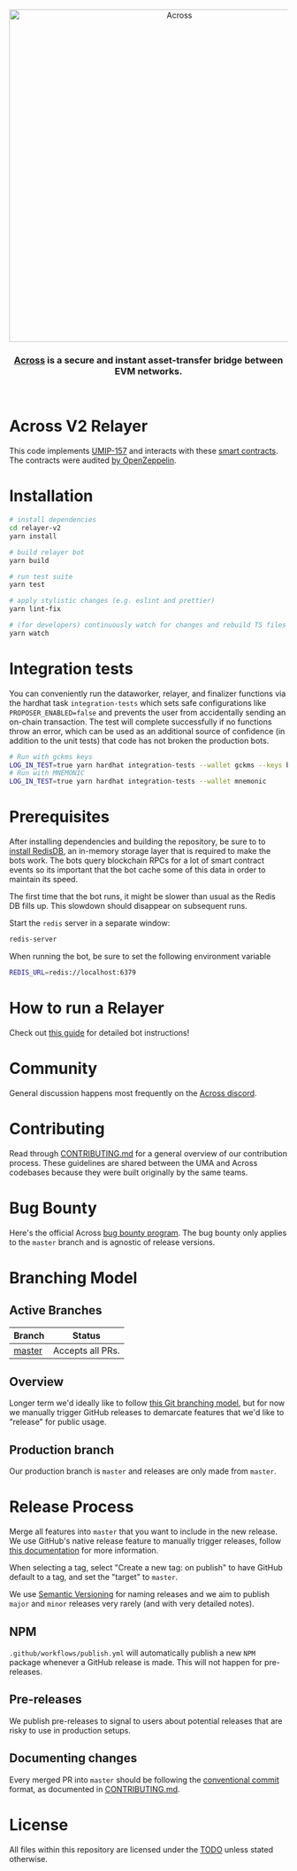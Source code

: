 <div align="center">
  <br />
  <br />
  <a href="https://docs.across.to/v2/how-does-across-work/overview"><img alt="Across" src="https://2085701667-files.gitbook.io/~/files/v0/b/gitbook-x-prod.appspot.com/o/spaces%2Fo33kX1T6RRp4inOcEH1d%2Fuploads%2F9CVfE3fSzsUxaZiqausI%2FAcross-green-darkbg.png?alt=media&token=8c84e972-794c-4b52-b9cf-0e5d7ae2270a" width=600></a>
  <br />
  <h3><a href="https://docs.across.to/v2/how-does-across-work/overview">Across</a> is a secure and instant asset-transfer bridge between EVM networks.</h3>
  <br />
</div>

# Across V2 Relayer

This code implements [UMIP-157](https://github.com/UMAprotocol/UMIPs/blob/master/UMIPs/umip-157.md) and interacts with these [smart contracts](https://github.com/across-protocol/contracts-v2). The contracts were audited [by OpenZeppelin](https://blog.openzeppelin.com/uma-across-v2-audit/).

# Installation

```sh
# install dependencies
cd relayer-v2
yarn install

# build relayer bot
yarn build

# run test suite
yarn test

# apply stylistic changes (e.g. eslint and prettier)
yarn lint-fix

# (for developers) continuously watch for changes and rebuild TS files as required
yarn watch
```

# Integration tests

You can conveniently run the dataworker, relayer, and finalizer functions via the hardhat task `integration-tests` which sets safe configurations like `PROPOSER_ENABLED=false` and prevents the user from accidentally sending an on-chain transaction. The test will complete successfully if no functions throw an error, which can be used as an additional source of confidence (in addition to the unit tests) that code has not broken the production bots.

```sh
# Run with gckms keys
LOG_IN_TEST=true yarn hardhat integration-tests --wallet gckms --keys bot2
# Run with MNEMONIC
LOG_IN_TEST=true yarn hardhat integration-tests --wallet mnemonic
```

# Prerequisites

After installing dependencies and building the repository, be sure to to [install RedisDB](https://redis.io/docs/getting-started/installation/), an in-memory storage layer that is required to make the bots work. The bots query blockchain RPCs for a lot of smart contract events so its important that the bot
cache some of this data in order to maintain its speed.

The first time that the bot runs, it might be slower than usual as the Redis DB fills up. This slowdown should disappear on subsequent runs.

Start the `redis` server in a separate window:

```sh
redis-server
```

When running the bot, be sure to set the following environment variable

```sh
REDIS_URL=redis://localhost:6379
```

# How to run a Relayer

Check out [this guide](https://docs.across.to/v2/developers/running-a-relayer) for detailed bot instructions!

# Community

General discussion happens most frequently on the [Across discord](https://discord.com/invite/across).

# Contributing

Read through [CONTRIBUTING.md](https://github.com/UMAprotocol/protocol/blob/master/CONTRIBUTING.md) for a general overview of our contribution process. These guidelines are shared between the UMA and Across codebases because they were built originally by the same teams.

# Bug Bounty

Here's the official Across [bug bounty program](https://docs.across.to/v2/miscellaneous/bug-bounty). The bug bounty only applies to the `master` branch and is agnostic of release versions.

# Branching Model

## Active Branches

| Branch                                                              | Status           |
| ------------------------------------------------------------------- | ---------------- |
| [master](https://github.com/across-protocol/relayer-v2/tree/master) | Accepts all PRs. |

## Overview

Longer term we'd ideally like to follow [this Git branching model](https://nvie.com/posts/a-successful-git-branching-model/), but for now we manually trigger GitHub releases to demarcate features that we'd like to "release" for public usage.

## Production branch

Our production branch is `master` and releases are only made from `master`.

# Release Process

Merge all features into `master` that you want to include in the new release. We use GitHub's native release feature to manually trigger releases, follow [this documentation](https://docs.github.com/en/repositories/releasing-projects-on-github/managing-releases-in-a-repository) for more information.

When selecting a tag, select "Create a new tag: on publish" to have GitHub default to a tag, and set the "target" to `master`.

We use [Semantic Versioning](https://semver.org/) for naming releases and we aim to publish `major` and `minor` releases very rarely (and with very detailed notes).

## NPM

`.github/workflows/publish.yml` will automatically publish a new `NPM` package whenever a GitHub release is made. This will not happen for pre-releases.

## Pre-releases

We publish pre-releases to signal to users about potential releases that are risky to use in production setups.

## Documenting changes

Every merged PR into `master` should be following the [conventional commit](https://www.conventionalcommits.org/en/v1.0.0/) format, as documented in [CONTRIBUTING.md](https://github.com/UMAprotocol/protocol/blob/master/CONTRIBUTING.md).

# License

All files within this repository are licensed under the [TODO](TODO) unless stated otherwise.
